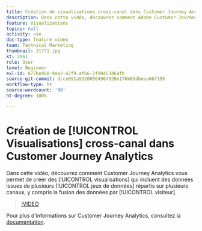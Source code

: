 ```yaml
---
title: Création de visualisations cross-canal dans Customer Journey Analytics
description: Dans cette vidéo, découvrez comment Adobe Customer Journey Analytics vous permet de créer des visualisations qui incluent des données issues de plusieurs jeux de données répartis sur plusieurs canaux, y compris la fusion des données par visiteur.
feature: Visualizations
topics: null
activity: use
doc-type: feature video
team: Technical Marketing
thumbnail: 31771.jpg
kt: 3961
role: User
level: Beginner
exl-id: 077bed60-9aa2-47f9-af66-2f99453d64fb
source-git-commit: dcce691a53200504967926e176b85dbeea667195
workflow-type: ht
source-wordcount: '90'
ht-degree: 100%

---
```


# Création de [!UICONTROL Visualisations] cross-canal dans Customer Journey Analytics

Dans cette vidéo, découvrez comment Customer Journey Analytics vous permet de créer des [!UICONTROL visualisations] qui incluent des données issues de plusieurs [!UICONTROL jeux de données] répartis sur plusieurs canaux, y compris la fusion des données par [!UICONTROL visiteur].

>[!VIDEO](https://video.tv.adobe.com/v/31771/?quality=12)

Pour plus d’informations sur Customer Journey Analytics, consultez la [documentation](https://docs.adobe.com/content/help/fr-FR/analytics-platform/using/cja-landing.html).

